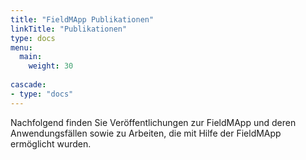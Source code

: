 ```yaml
---
title: "FieldMApp Publikationen"
linkTitle: "Publikationen"
type: docs
menu:
  main:
    weight: 30
    
cascade:
- type: "docs"
---
```


Nachfolgend finden Sie Veröffentlichungen zur FieldMApp und deren Anwendungsfällen sowie zu Arbeiten, die mit Hilfe der FieldMApp ermöglicht wurden.
